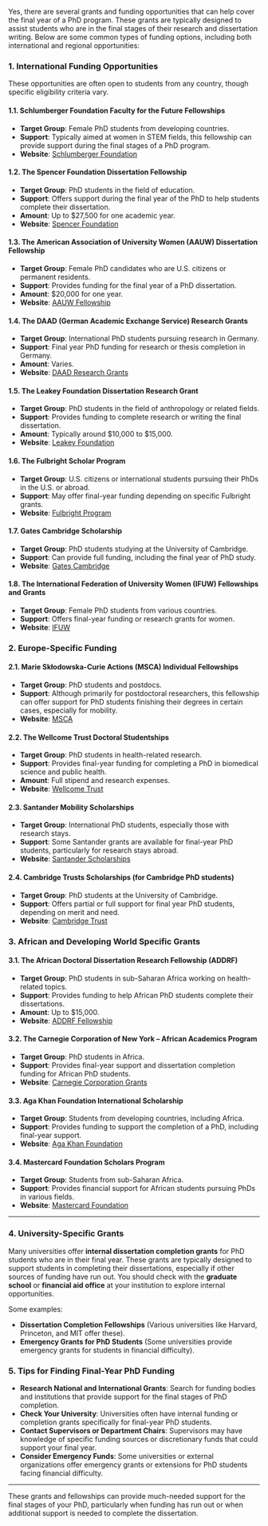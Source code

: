 Yes, there are several grants and funding opportunities that can help cover the final year of a PhD program. These grants are typically designed to assist students who are in the final stages of their research and dissertation writing. Below are some common types of funding options, including both international and regional opportunities:

### 1. **International Funding Opportunities**
These opportunities are often open to students from any country, though specific eligibility criteria vary.

#### **1.1. Schlumberger Foundation Faculty for the Future Fellowships**
- **Target Group**: Female PhD students from developing countries.
- **Support**: Typically aimed at women in STEM fields, this fellowship can provide support during the final stages of a PhD program.
- **Website**: [Schlumberger Foundation](https://www.facultyforthefuture.net/)

#### **1.2. The Spencer Foundation Dissertation Fellowship**
- **Target Group**: PhD students in the field of education.
- **Support**: Offers support during the final year of the PhD to help students complete their dissertation.
- **Amount**: Up to $27,500 for one academic year.
- **Website**: [Spencer Foundation](https://www.spencer.org/grant_types/dissertation-fellowship)

#### **1.3. The American Association of University Women (AAUW) Dissertation Fellowship**
- **Target Group**: Female PhD candidates who are U.S. citizens or permanent residents.
- **Support**: Provides funding for the final year of a PhD dissertation.
- **Amount**: $20,000 for one year.
- **Website**: [AAUW Fellowship](https://www.aauw.org/resources/programs/fellowships-grants/current-opportunities/american/dissertation-fellowships/)

#### **1.4. The DAAD (German Academic Exchange Service) Research Grants**
- **Target Group**: International PhD students pursuing research in Germany.
- **Support**: Final year PhD funding for research or thesis completion in Germany.
- **Amount**: Varies.
- **Website**: [DAAD Research Grants](https://www.daad.de/en/study-and-research-in-germany/scholarships/)

#### **1.5. The Leakey Foundation Dissertation Research Grant**
- **Target Group**: PhD students in the field of anthropology or related fields.
- **Support**: Provides funding to complete research or writing the final dissertation.
- **Amount**: Typically around $10,000 to $15,000.
- **Website**: [Leakey Foundation](https://leakeyfoundation.org/grants/research-grants/)

#### **1.6. The Fulbright Scholar Program**
- **Target Group**: U.S. citizens or international students pursuing their PhDs in the U.S. or abroad.
- **Support**: May offer final-year funding depending on specific Fulbright grants.
- **Website**: [Fulbright Program](https://us.fulbrightonline.org/)

#### **1.7. Gates Cambridge Scholarship**
- **Target Group**: PhD students studying at the University of Cambridge.
- **Support**: Can provide full funding, including the final year of PhD study.
- **Website**: [Gates Cambridge](https://www.gatescambridge.org/)

#### **1.8. The International Federation of University Women (IFUW) Fellowships and Grants**
- **Target Group**: Female PhD students from various countries.
- **Support**: Offers final-year funding or research grants for women.
- **Website**: [IFUW](https://www.graduatewomen.org/)

### 2. **Europe-Specific Funding**

#### **2.1. Marie Skłodowska-Curie Actions (MSCA) Individual Fellowships**
- **Target Group**: PhD students and postdocs.
- **Support**: Although primarily for postdoctoral researchers, this fellowship can offer support for PhD students finishing their degrees in certain cases, especially for mobility.
- **Website**: [MSCA](https://ec.europa.eu/research/mariecurieactions/)

#### **2.2. The Wellcome Trust Doctoral Studentships**
- **Target Group**: PhD students in health-related research.
- **Support**: Provides final-year funding for completing a PhD in biomedical science and public health.
- **Amount**: Full stipend and research expenses.
- **Website**: [Wellcome Trust](https://wellcome.ac.uk/funding/schemes/doctoral-studentships)

#### **2.3. Santander Mobility Scholarships**
- **Target Group**: International PhD students, especially those with research stays.
- **Support**: Some Santander grants are available for final-year PhD students, particularly for research stays abroad.
- **Website**: [Santander Scholarships](https://www.santander.com/en/our-sponsorships/santander-universities)

#### **2.4. Cambridge Trusts Scholarships (for Cambridge PhD students)**
- **Target Group**: PhD students at the University of Cambridge.
- **Support**: Offers partial or full support for final year PhD students, depending on merit and need.
- **Website**: [Cambridge Trust](https://www.cambridgetrust.org/scholarships/)

### 3. **African and Developing World Specific Grants**

#### **3.1. The African Doctoral Dissertation Research Fellowship (ADDRF)**
- **Target Group**: PhD students in sub-Saharan Africa working on health-related topics.
- **Support**: Provides funding to help African PhD students complete their dissertations.
- **Amount**: Up to $15,000.
- **Website**: [ADDRF Fellowship](https://aphrc.org/our-work/research-capacity-strengthening/addrf/)

#### **3.2. The Carnegie Corporation of New York – African Academics Program**
- **Target Group**: PhD students in Africa.
- **Support**: Provides final-year support and dissertation completion funding for African PhD students.
- **Website**: [Carnegie Corporation Grants](https://www.carnegie.org/grants/)

#### **3.3. Aga Khan Foundation International Scholarship**
- **Target Group**: Students from developing countries, including Africa.
- **Support**: Provides funding to support the completion of a PhD, including final-year support.
- **Website**: [Aga Khan Foundation](https://www.akdn.org/our-agencies/aga-khan-foundation/international-scholarship-programme)

#### **3.4. Mastercard Foundation Scholars Program**
- **Target Group**: Students from sub-Saharan Africa.
- **Support**: Provides financial support for African students pursuing PhDs in various fields.
- **Website**: [Mastercard Foundation](https://mastercardfdn.org/scholars/)

---

### 4. **University-Specific Grants**

Many universities offer **internal dissertation completion grants** for PhD students who are in their final year. These grants are typically designed to support students in completing their dissertations, especially if other sources of funding have run out. You should check with the **graduate school** or **financial aid office** at your institution to explore internal opportunities.

Some examples:
- **Dissertation Completion Fellowships** (Various universities like Harvard, Princeton, and MIT offer these).
- **Emergency Grants for PhD Students** (Some universities provide emergency grants for students in financial difficulty).

### 5. **Tips for Finding Final-Year PhD Funding**
- **Research National and International Grants**: Search for funding bodies and institutions that provide support for the final stages of PhD completion.
- **Check Your University**: Universities often have internal funding or completion grants specifically for final-year PhD students.
- **Contact Supervisors or Department Chairs**: Supervisors may have knowledge of specific funding sources or discretionary funds that could support your final year.
- **Consider Emergency Funds**: Some universities or external organizations offer emergency grants or extensions for PhD students facing financial difficulty.

---

These grants and fellowships can provide much-needed support for the final stages of your PhD, particularly when funding has run out or when additional support is needed to complete the dissertation.